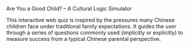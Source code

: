 Are You a Good Child? – A Cultural Logic Simulator

This interactive web quiz is inspired by the pressures many Chinese children face under traditional family expectations. It guides the user through a series of questions commonly used (implicitly or explicitly) to measure success from a typical Chinese parental perspective.

